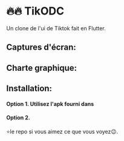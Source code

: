 # 🔥🔥 TikODC
Un clone de l'ui de Tiktok fait en Flutter.





## Captures d'écran:



## Charte graphique:


## Installation:

#### Option 1. Utilisez l'apk fourni dans 

#### Option 2.


⭐le repo si vous aimez ce que vous voyez😉.
